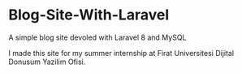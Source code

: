 # Blog-Site-With-Laravel
A simple blog site devoled with Laravel 8 and MySQL

I made this site for my summer internship at Firat Universitesi Dijital Donusum Yazilim Ofisi.




